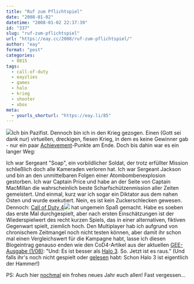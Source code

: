 ```yaml
---
title: "Ruf zum Pflichtspiel"
date: "2008-01-02"
datetime: "2008-01-02 22:37:39"
id: "337"
slug: "ruf-zum-pflichtspiel"
url: "https://eay.cc/2008/ruf-zum-pflichtspiel/"
author: "eay"
format: "post"
categories:
  - 0815
tags:
  - call-of-duty
  - eayzlies
  - games
  - halo
  - krieg
  - shooter
  - xbox
meta:
  - yourls_shorturl: "https://eay.li/85"
---
```


![](/uploads/2008/callofduty4.jpg)Ich bin Pazifist. Dennoch bin ich in den Krieg gezogen. Einen (Gott sei dank nur) virtuellen, dreckigen, fiesen Krieg, in dem es keine Gewinner gab - nur ein paar [Achievement](//eay.cc/2007/xboxer/)\-Punkte am Ende. Doch bis dahin war es ein langer Weg:

Ich war Sergeant "Soap", ein vorbildlicher Soldat, der trotz erfüllter Mission schließlich doch alle Kameraden verloren hat. Ich war Sergeant Jackson und bin an den unmittelbaren Folgen einer Atombombenexplosion gestorben. Ich war Captain Price und habe an der Seite von Captain MacMillan die wahrscheinlich beste Scharfschützenmission aller Zeiten gemeistert. Und einmal, kurz war ich sogar ein Diktator aus dem nahen Osten und wurde exekutiert. Nein, es ist kein Zuckerschlecken gewesen. Dennoch: [Call of Duty 4](http://www.amazon.de/gp/search?ie=utf8mb4&keywords=call%20of%20duty%204&tag=eayznet-21&index=eu-video-games-de&linkCode=ur2&camp=1638&creative=6742)![](http://www.assoc-amazon.de/e/ir?t=eayznet-21&l=ur2&o=3) hat ungemein Spaß gemacht. Habe es soeben das erste Mal durchgespielt, aber nach ersten Einschätzungen ist der Wiederspielwert des recht kurzen Spiels, das in einer alternativen, fiktiven Gegenwart spielt, ziemlich hoch. Den Multiplayer hab ich aufgrund von chronischem Zeitmangel noch nicht testen können, aber damit ihr schon mal einen Vergleichswert für die Kampagne habt, lasse ich diesen Blogeintrag genauso enden wie den CoD4-Artikel aus der aktuellen [GEE-Ausgabe (1/08)](http://www.geemag.de/relaunch_storyheft.php?ausgabe=34): "Und: Es ist besser als [Halo 3](http://www.amazon.de/exec/obidos/ASIN/B000FII8M4/eayznet-21). So. Jetzt ist es raus." (Und falls ihr's noch nicht gespielt oder [gelesen](//eay.cc/2007/mmvii/) habt: Schon Halo 3 ist eigentlich der Hammer!)

PS: Auch hier [nochmal](http://twitter.com/Eay/statuses/551458882) ein frohes neues Jahr euch allen! Fast vergessen...
